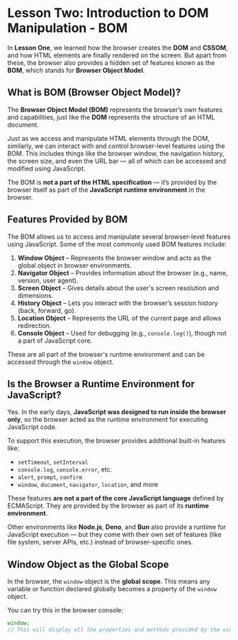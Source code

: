 # Lesson Two: Introduction to DOM Manipulation - BOM

In **Lesson One**, we learned how the browser creates the **DOM** and **CSSOM**, and how HTML elements are finally rendered on the screen. But apart from these, the browser also provides a hidden set of features known as the **BOM**, which stands for **Browser Object Model**.


## What is BOM (Browser Object Model)?

The **Browser Object Model (BOM)** represents the browser’s own features and capabilities, just like the **DOM** represents the structure of an HTML document. 

Just as we access and manipulate HTML elements through the DOM, similarly, we can interact with and control browser-level features using the BOM. This includes things like the browser window, the navigation history, the screen size, and even the URL bar — all of which can be accessed and modified using JavaScript.

The BOM is **not a part of the HTML specification** — it’s provided by the browser itself as part of the **JavaScript runtime environment** in the browser.


## Features Provided by BOM

The BOM allows us to access and manipulate several browser-level features using JavaScript. Some of the most commonly used BOM features include:

1. **Window Object** – Represents the browser window and acts as the global object in browser environments.
2. **Navigator Object** – Provides information about the browser (e.g., name, version, user agent).
3. **Screen Object** – Gives details about the user's screen resolution and dimensions.
4. **History Object** – Lets you interact with the browser’s session history (back, forward, go).
5. **Location Object** – Represents the URL of the current page and allows redirection.
6. **Console Object** – Used for debugging (e.g., `console.log()`), though not a part of JavaScript core.

These are all part of the browser's runtime environment and can be accessed through the `window` object.

## Is the Browser a Runtime Environment for JavaScript?

Yes. In the early days, **JavaScript was designed to run inside the browser only**, so the browser acted as the runtime environment for executing JavaScript code.

To support this execution, the browser provides additional built-in features like:

- `setTimeout`, `setInterval`
- `console.log`, `console.error`, etc.
- `alert`, `prompt`, `confirm`
- `window`, `document`, `navigator`, `location`, and more

These features **are not a part of the core JavaScript language** defined by ECMAScript. They are provided by the browser as part of its **runtime environment**.

Other environments like **Node.js**, **Deno**, and **Bun** also provide a runtime for JavaScript execution — but they come with their own set of features (like file system, server APIs, etc.) instead of browser-specific ones.

## Window Object as the Global Scope

In the browser, the `window` object is the **global scope**. This means any variable or function declared globally becomes a property of the `window` object.

You can try this in the browser console:

```javascript
window;
// This will display all the properties and methods provided by the window object
